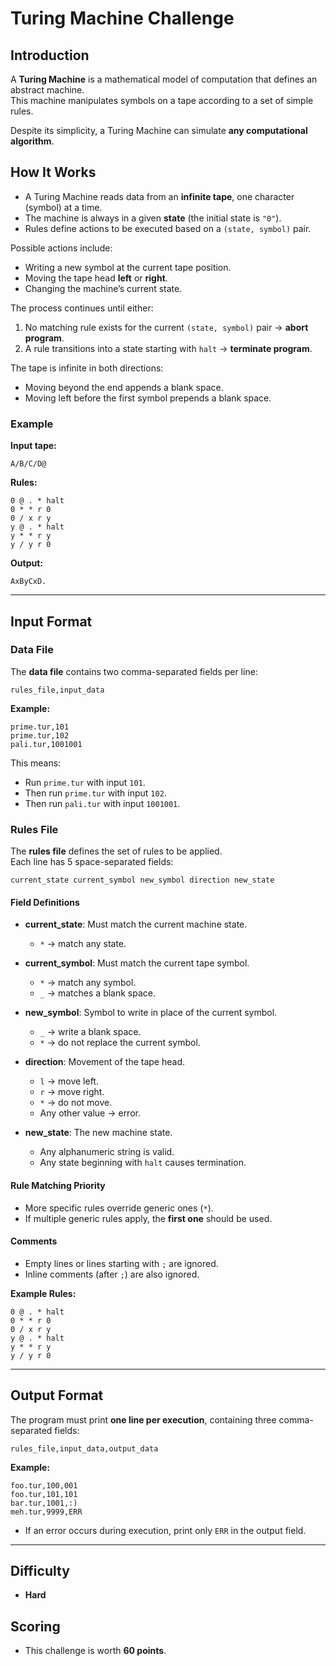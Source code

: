 # Turing Machine Challenge  

## Introduction  
A **Turing Machine** is a mathematical model of computation that defines an abstract machine.  
This machine manipulates symbols on a tape according to a set of simple rules.  

Despite its simplicity, a Turing Machine can simulate **any computational algorithm**.  

## How It Works  

- A Turing Machine reads data from an **infinite tape**, one character (symbol) at a time.  
- The machine is always in a given **state** (the initial state is `"0"`).  
- Rules define actions to be executed based on a `(state, symbol)` pair.  

Possible actions include:  
- Writing a new symbol at the current tape position.  
- Moving the tape head **left** or **right**.  
- Changing the machine’s current state.  

The process continues until either:  
1. No matching rule exists for the current `(state, symbol)` pair → **abort program**.  
2. A rule transitions into a state starting with `halt` → **terminate program**.  

The tape is infinite in both directions:  
- Moving beyond the end appends a blank space.  
- Moving left before the first symbol prepends a blank space.  

### Example  

**Input tape:**  
```
A/B/C/D@
```

**Rules:**  
```
0 @ . * halt
0 * * r 0
0 / x r y
y @ . * halt
y * * r y
y / y r 0
```

**Output:**  
```
AxByCxD.
```

---

## Input Format  

### Data File  
The **data file** contains two comma-separated fields per line:  
```
rules_file,input_data
```  

**Example:**  
```
prime.tur,101
prime.tur,102
pali.tur,1001001
```

This means:  
- Run `prime.tur` with input `101`.  
- Then run `prime.tur` with input `102`.  
- Then run `pali.tur` with input `1001001`.  

### Rules File  
The **rules file** defines the set of rules to be applied.  
Each line has 5 space-separated fields:  

```
current_state current_symbol new_symbol direction new_state
```

#### Field Definitions  

- **current_state**: Must match the current machine state.  
  - `*` → match any state.  

- **current_symbol**: Must match the current tape symbol.  
  - `*` → match any symbol.  
  - `_` → matches a blank space.  

- **new_symbol**: Symbol to write in place of the current symbol.  
  - `_` → write a blank space.  
  - `*` → do not replace the current symbol.  

- **direction**: Movement of the tape head.  
  - `l` → move left.  
  - `r` → move right.  
  - `*` → do not move.  
  - Any other value → error.  

- **new_state**: The new machine state.  
  - Any alphanumeric string is valid.  
  - Any state beginning with `halt` causes termination.  

#### Rule Matching Priority  
- More specific rules override generic ones (`*`).  
- If multiple generic rules apply, the **first one** should be used.  

#### Comments  
- Empty lines or lines starting with `;` are ignored.  
- Inline comments (after `;`) are also ignored.  

**Example Rules:**  
```
0 @ . * halt
0 * * r 0
0 / x r y
y @ . * halt
y * * r y
y / y r 0
```

---

## Output Format  

The program must print **one line per execution**, containing three comma-separated fields:  

```
rules_file,input_data,output_data
```  

**Example:**  
```
foo.tur,100,001
foo.tur,101,101
bar.tur,1001,:)
meh.tur,9999,ERR
```

- If an error occurs during execution, print only `ERR` in the output field.  

---

## Difficulty  
- **Hard**  

## Scoring  
- This challenge is worth **60 points**.  

